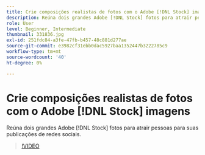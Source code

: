 ```yaml
---
title: Crie composições realistas de fotos com o Adobe [!DNL Stock] imagens
description: Reúna dois grandes Adobe [!DNL Stock] fotos para atrair pessoas para suas publicações de redes sociais
role: User
level: Beginner, Intermediate
thumbnail: 331836.jpg
exl-id: 251fdc84-a3fe-47fb-b457-48c881d277ae
source-git-commit: e3982cf31ebb0dac5927baa1352447b3222785c9
workflow-type: tm+mt
source-wordcount: '40'
ht-degree: 0%

---
```


# Crie composições realistas de fotos com o Adobe [!DNL Stock] imagens

Reúna dois grandes Adobe [!DNL Stock] fotos para atrair pessoas para suas publicações de redes sociais.

>[!VIDEO](https://video.tv.adobe.com/v/331836?hidetitle=true)
